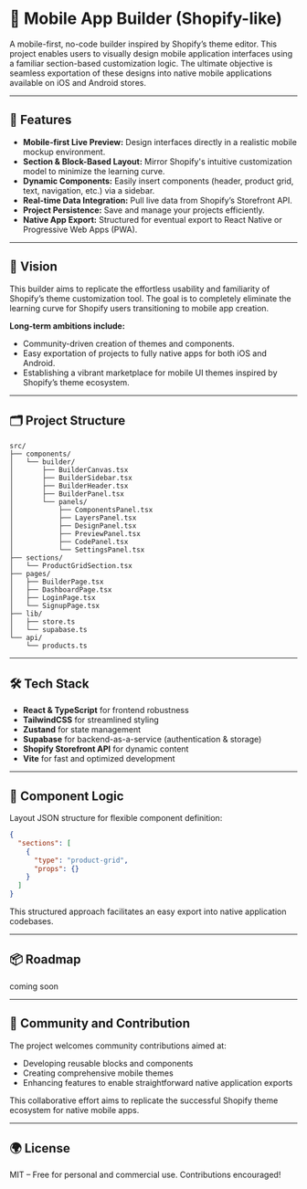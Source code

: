 # 🧱 Mobile App Builder (Shopify-like)

A mobile-first, no-code builder inspired by Shopify’s theme editor. This project enables users to visually design mobile application interfaces using a familiar section-based customization logic. The ultimate objective is seamless exportation of these designs into native mobile applications available on iOS and Android stores.

---

## 🚀 Features

- **Mobile-first Live Preview:** Design interfaces directly in a realistic mobile mockup environment.
- **Section & Block-Based Layout:** Mirror Shopify's intuitive customization model to minimize the learning curve.
- **Dynamic Components:** Easily insert components (header, product grid, text, navigation, etc.) via a sidebar.
- **Real-time Data Integration:** Pull live data from Shopify’s Storefront API.
- **Project Persistence:** Save and manage your projects efficiently.
- **Native App Export:** Structured for eventual export to React Native or Progressive Web Apps (PWA).

---

## 🎯 Vision

This builder aims to replicate the effortless usability and familiarity of Shopify’s theme customization tool. The goal is to completely eliminate the learning curve for Shopify users transitioning to mobile app creation.

**Long-term ambitions include:**
- Community-driven creation of themes and components.
- Easy exportation of projects to fully native apps for both iOS and Android.
- Establishing a vibrant marketplace for mobile UI themes inspired by Shopify’s theme ecosystem.

---

## 🗂️ Project Structure

```
src/
├── components/
│   └── builder/
│       ├── BuilderCanvas.tsx
│       ├── BuilderSidebar.tsx
│       ├── BuilderHeader.tsx
│       ├── BuilderPanel.tsx
│       └── panels/
│           ├── ComponentsPanel.tsx
│           ├── LayersPanel.tsx
│           ├── DesignPanel.tsx
│           ├── PreviewPanel.tsx
│           ├── CodePanel.tsx
│           └── SettingsPanel.tsx
├── sections/
│   └── ProductGridSection.tsx
├── pages/
│   ├── BuilderPage.tsx
│   ├── DashboardPage.tsx
│   ├── LoginPage.tsx
│   └── SignupPage.tsx
├── lib/
│   ├── store.ts
│   └── supabase.ts
└── api/
    └── products.ts
```

---

## 🛠 Tech Stack

- **React & TypeScript** for frontend robustness
- **TailwindCSS** for streamlined styling
- **Zustand** for state management
- **Supabase** for backend-as-a-service (authentication & storage)
- **Shopify Storefront API** for dynamic content
- **Vite** for fast and optimized development

---

## 🧩 Component Logic

Layout JSON structure for flexible component definition:

```json
{
  "sections": [
    {
      "type": "product-grid",
      "props": {}
    }
  ]
}
```

This structured approach facilitates an easy export into native application codebases.

---

## 📦 Roadmap

coming soon

---

## 🤝 Community and Contribution

The project welcomes community contributions aimed at:

- Developing reusable blocks and components
- Creating comprehensive mobile themes
- Enhancing features to enable straightforward native application exports

This collaborative effort aims to replicate the successful Shopify theme ecosystem for native mobile apps.

---

## 🌍 License

MIT – Free for personal and commercial use. Contributions encouraged!

